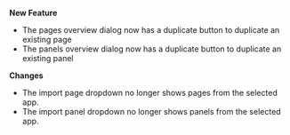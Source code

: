 **New Feature**
- The pages overview dialog now has a duplicate button to duplicate an existing page
- The panels overview dialog now has a duplicate button to duplicate an existing panel

**Changes**
- The import page dropdown no longer shows pages from the selected app.
- The import panel dropdown no longer shows panels from the selected app.